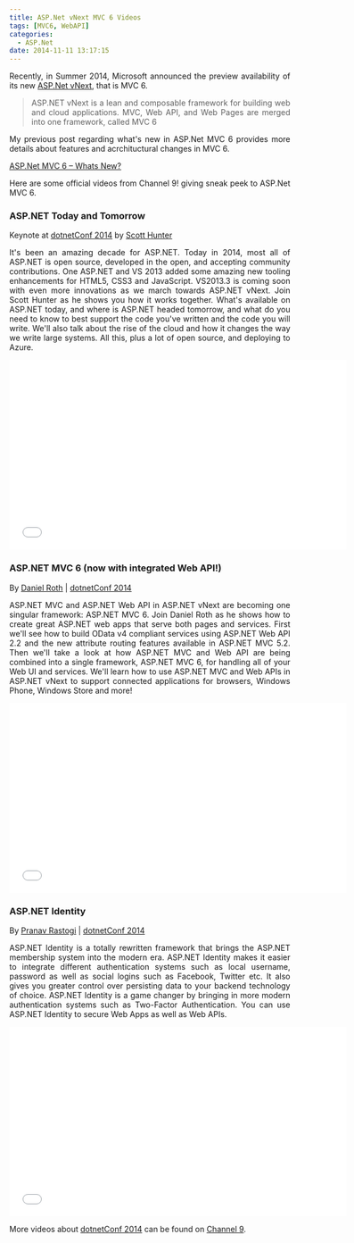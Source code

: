 ```yaml
---
title: ASP.Net vNext MVC 6 Videos
tags: [MVC6, WebAPI]
categories:
  - ASP.Net
date: 2014-11-11 13:17:15
---
```

<p style="text-align: justify;">Recently, in Summer 2014, Microsoft announced the preview availability of its new <a href="http://www.asp.net/vnext" target="_blank">ASP.Net vNext</a>, that is MVC 6.</p>
<blockquote>
<p style="text-align: justify;">ASP.NET vNext is a lean and composable framework for building web and cloud applications. MVC, Web API, and Web Pages are merged into one framework, called MVC 6</p>
</blockquote>
<p style="text-align: justify;">My previous post  regarding what's new in ASP.Net MVC 6 provides more details about features and acrchituctural changes in  MVC 6.</p>
<p><div class="alert alert-success" role="alert"><a title="ASP.Net MVC 6 – Whats New?" href="http://blog.pbdesk.com/2014/asp-net-mvc-6-whats-new/" target="_blank">ASP.Net MVC 6 – Whats New?</a></div></p>
<p style="text-align: justify;">Here are some official videos from Channel 9! giving sneak peek to ASP.Net MVC 6.</p>
<h3>ASP.NET Today and Tomorrow</h3>
<p>Keynote at <a href="http://channel9.msdn.com/Events/dotnetConf" target="_blank">dotnetConf 2014</a> by <a href="http://channel9.msdn.com/Events/Speakers/Scott-Hunter" target="_blank">Scott Hunter</a></p>
<p style="text-align: justify;"> It's been an amazing decade for ASP.NET. Today in 2014, most all of ASP.NET is open source, developed in the open, and accepting community contributions. One ASP.NET and VS 2013 added some amazing new tooling enhancements for HTML5, CSS3 and JavaScript. VS2013.3 is coming soon with even more innovations as we march towards ASP.NET vNext. Join Scott Hunter as he shows you how it works together. What's available on ASP.NET today, and where is ASP.NET headed tomorrow, and what do you need to know to best support the code you've written and the code you will write. We'll also talk about the rise of the cloud and how it changes the way we write large systems. All this, plus a lot of open source, and deploying to Azure.</p>
<p><iframe width="300" height="150" style="height: 340px; width: 605px;" src="//channel9.msdn.com/Events/dotnetConf/2014/State-of-ASP-NET/player?h=340&amp;w=605&amp;format=html5" allowfullscreen="allowfullscreen" frameborder="0" scrolling="no"></iframe></p>
<h3>ASP.NET MVC 6 (now with integrated Web API!)</h3>
<p>By  <a href="http://channel9.msdn.com/Events/Speakers/daniel-roth" target="_blank">Daniel Roth</a> | <a href="http://channel9.msdn.com/Events/dotnetConf" target="_blank">dotnetConf 2014</a></p>
<p style="text-align: justify;">ASP.NET MVC and ASP.NET Web API in ASP.NET vNext are becoming one singular framework: ASP.NET MVC 6. Join Daniel Roth as he shows how to create great ASP.NET web apps that serve both pages and services. First we'll see how to build OData v4 compliant services using ASP.NET Web API 2.2 and the new attribute routing features available in ASP.NET MVC 5.2. Then we'll take a look at how ASP.NET MVC and Web API are being combined into a single framework, ASP.NET MVC 6, for handling all of your Web UI and services. We'll learn how to use ASP.NET MVC and Web APIs in ASP.NET vNext to support connected applications for browsers, Windows Phone, Windows Store and more!</p>
<p><iframe width="300" height="150" style="height: 340px; width: 605px;" src="//channel9.msdn.com/Events/dotnetConf/2014/MVC-6/player?h=340&amp;w=605&amp;format=html5" allowfullscreen="allowfullscreen" frameborder="0" scrolling="no"></iframe></p>
<h3>ASP.NET Identity</h3>
<p>By <a href="http://channel9.msdn.com/Events/Speakers/pranav-rastogi" target="_blank">Pranav Rastogi</a> | <a href="http://channel9.msdn.com/Events/dotnetConf" target="_blank">dotnetConf 2014</a></p>
<p style="text-align: justify;"> ASP.NET Identity is a totally rewritten framework that brings the ASP.NET membership system into the modern era. ASP.NET Identity makes it easier to integrate different authentication systems such as local username, password as well as social logins such as Facebook, Twitter etc. It also gives you greater control over persisting data to your backend technology of choice. ASP.NET Identity is a game changer by bringing in more modern authentication systems such as Two-Factor Authentication. You can use ASP.NET Identity to secure Web Apps as well as Web APIs.</p>
<p><iframe width="300" height="150" style="height: 340px; width: 605px;" src="//channel9.msdn.com/Events/dotnetConf/2014/ASP-NET-Identity-Security/player?h=340&amp;w=605&amp;format=html5" allowfullscreen="allowfullscreen" frameborder="0" scrolling="no"></iframe></p>
<p><div class="alert alert-info" role="alert">More videos about <a href="http://www.dotnetconf.net/" target="_blank">dotnetConf 2014</a> can be found on <a href="http://channel9.msdn.com/Events/dotnetConf" target="_blank">Channel 9</a>.</div></p>